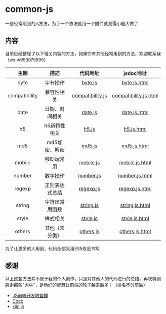 # common-js

一些经常用到的js方法，为了一个方法就用一个插件就显得小题大做了

## 内容

目前已经整理了以下相关内容的方法，如果你有其他经常用到的方法，欢迎联系我（wx:w953075999）

|      主题      |       描述        |                                            代码地址                                        |                                      jsdoc地址                                     |
|:-------------:|:----------------:|:-----------------------------------------------------------------------------------------:|:---------------------------------------------------------------------------------:|
|     byte      |    字节操作        | [byte.js](http://github.com/merrier/common-js/blob/master/code/byte.js)                   | [byte.js.html](http://merrier.github.io/common-js/byte.js.html)                   |
| compatibility |    兼容性相关      | [compatibility.js](http://github.com/merrier/common-js/blob/master/code/compatibility.js) | [compatibility.js.html](http://merrier.github.io/common-js/compatibility.js.html) |
|     date      |    日期、时间相关   | [date.js](http://github.com/merrier/common-js/blob/master/code/date.js)                   | [date.js.html](http://merrier.github.io/common-js/date.js.html)                   |
|      h5       |    h5新特性相关    | [h5.js](http://github.com/merrier/common-js/blob/master/code/h5.js)                       | [h5.js.html](http://merrier.github.io/common-js/h5.js.html)                       |
|      md5      |    md5加密、解密   | [md5.js](http://github.com/merrier/common-js/blob/master/code/md5.js)                     | [md5.js.html](http://merrier.github.io/common-js/md5.js.html)                     |
|    mobile     |    移动端常用      | [mobile.js](http://github.com/merrier/common-js/blob/master/code/mobile.js)               | [mobile.js.html](http://merrier.github.io/common-js/mobile.js.html)               |
|    number     |    数字操作        | [number.js](http://github.com/merrier/common-js/blob/master/code/number.js)               | [number.js.html](http://merrier.github.io/common-js/number.js.html)               |
|    regexp     |    正则表达式总结   | [regexp.js](http://github.com/merrier/common-js/blob/master/code/regexp.js)               | [regexp.js.html](http://merrier.github.io/common-js/regexp.js.html)               |
|    string     |    字符串常用函数   | [string.js](http://github.com/merrier/common-js/blob/master/code/string.js)               | [string.js.html](http://merrier.github.io/common-js/string.js.html)               |
|    style      |    样式相关        | [style.js](http://github.com/merrier/common-js/blob/master/code/style.js)                 | [style.js.html](http://merrier.github.io/common-js/style.js.html)                 |
|    others     |    其他（未分类）   | [others.js](http://github.com/merrier/common-js/blob/master/code/others.js)               | [others.js.html](http://merrier.github.io/common-js/others.js.html)               |

为了让更多的人用到，代码全部采用ES5规范书写

## 感谢
以上这些方法并不属于我的个人创作，只是对其他人的代码进行的总结，再次特别感谢那些"大牛"，是他们的智慧让前端的轮子越来越多！（排名不分前后）

* [JS前端开发联盟群](https://github.com/jsfront/src/blob/master/js.md)
* [Coco](https://github.com/chokcoco)
* [xjinjin](http://xjinjin.net/)